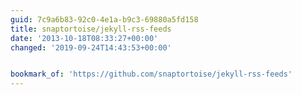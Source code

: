 ```yaml
---
guid: 7c9a6b83-92c0-4e1a-b9c3-69880a5fd158
title: snaptortoise/jekyll-rss-feeds
date: '2013-10-18T08:33:27+00:00'
changed: '2019-09-24T14:43:53+00:00'


bookmark_of: 'https://github.com/snaptortoise/jekyll-rss-feeds'
---
```




